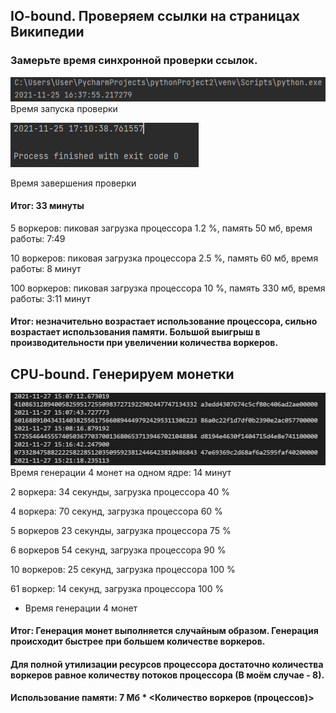 ## IO-bound. Проверяем ссылки на страницах Википедии

### Замерьте время синхронной проверки ссылок.
![](images/start_io.PNG)
Время запуска проверки

![](images/end_io.PNG)

Время завершения проверки
#### Итог: 33 минуты

5 воркеров: пиковая загрузка процессора 1.2 %, память 50 мб, время работы: 7:49

10 воркеров: пиковая загрузка процессора 2.5 %, память 60 мб, время работы: 8 минут

100 воркеров: пиковая загрузка процессора 10 %, память 330 мб, время работы: 3:11 минут

#### Итог: незначительно возрастает использование процессора, сильно возрастает использования памяти. Большой выигрыш в производительности при увеличении количества воркеров.

## CPU-bound. Генерируем монетки

![](images/time_cpu.PNG)
Время генерации 4 монет на одном ядре: 14 минут

2 воркера: 34 секунды, загрузка процессора 40 %

4 воркера: 70 секунд, загрузка процессора 60 %

5 воркеров 23 секунды, загрузка процессора 75 %

6 воркеров 54 секунд, загрузка процессора 90 %

10 воркеров: 25 секунд, загрузка процессора 100 %

61 воркер: 14 секунд, загрузка процессора 100 %

* Время генерации 4 монет

#### Итог: Генерация монет выполняется случайным образом. Генерация происходит быстрее при большем количестве воркеров. 
#### Для полной утилизации ресурсов процессора достаточно количества воркеров равное количеству потоков процессора (В моём случае - 8).
#### Использование памяти: 7 Мб * <Количество воркеров (процессов)>